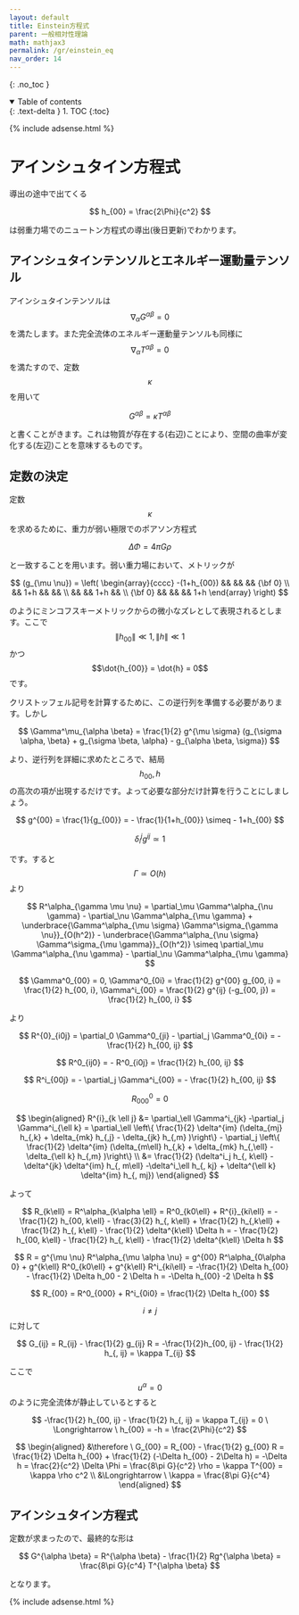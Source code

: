 ```yaml
---
layout: default
title: Einstein方程式
parent: 一般相対性理論
math: mathjax3
permalink: /gr/einstein_eq
nav_order: 14
---
```


{: .no_toc }

<details open markdown="block">
  <summary>
    Table of contents
  </summary>
  {: .text-delta }
1. TOC
{:toc}
</details>

{% include adsense.html %}

# アインシュタイン方程式

導出の途中で出てくる

$$
h_{00} = \frac{2\Phi}{c^2}
$$

は弱重力場でのニュートン方程式の導出(後日更新)でわかります。

## アインシュタインテンソルとエネルギー運動量テンソル

アインシュタインテンソルは$$\nabla_\alpha G^{\alpha \beta} = 0$$を満たします。また完全流体のエネルギー運動量テンソルも同様に$$\nabla_\alpha T^{\alpha \beta} = 0$$を満たすので、定数$$\kappa$$を用いて

$$
G^{\alpha \beta} = \kappa T^{\alpha \beta}
$$

と書くことがきます。これは物質が存在する(右辺)ことにより、空間の曲率が変化する(左辺)ことを意味するものです。

## 定数の決定

定数$$\kappa$$を求めるために、重力が弱い極限でのポアソン方程式

$$
\Delta \Phi = 4\pi G \rho
$$

と一致することを用います。弱い重力場において、メトリックが

$$
(g_{\mu \nu}) = \left( \begin{array}{cccc}
-(1+h_{00}) && && && {\bf 0} \\
&& 1+h && && \\
&& && 1+h && \\
{\bf 0} && && && 1+h
\end{array} \right)
$$

のようにミンコフスキーメトリックからの微小なズレとして表現されるとします。ここで$$\|h_{00} \| \ll 1, \| h \| \ll 1$$かつ$$\dot{h_{00}} = \dot{h} = 0$$です。  

クリストッフェル記号を計算するために、この逆行列を準備する必要があります。しかし

$$
\Gamma^\mu_{\alpha \beta} 
= \frac{1}{2} g^{\mu \sigma} (g_{\sigma \alpha, \beta} + g_{\sigma \beta, \alpha} - g_{\alpha \beta, \sigma})
$$

より、逆行列を詳細に求めたところで、結局$$h_{00}, h$$の高次の項が出現するだけです。よって必要な部分だけ計算を行うことにしましょう。

$$
g^{00} 
= \frac{1}{g_{00}} 
= - \frac{1}{1+h_{00}} 
\simeq - 1+h_{00}
$$

$$
\delta^j_i g^{ij} \simeq 1
$$

です。すると$$\Gamma \simeq O (h)$$より

$$
R^\alpha_{\gamma \mu \nu} 
= \partial_\mu \Gamma^\alpha_{\nu \gamma} - \partial_\nu \Gamma^\alpha_{\mu \gamma} + \underbrace{\Gamma^\alpha_{\mu \sigma} \Gamma^\sigma_{\gamma \nu}}_{O(h^2)} - \underbrace{\Gamma^\alpha_{\nu \sigma} \Gamma^\sigma_{\mu \gamma}}_{O(h^2)}
\simeq \partial_\mu \Gamma^\alpha_{\nu \gamma} - \partial_\nu \Gamma^\alpha_{\mu \gamma}
$$

$$
\Gamma^0_{00} = 0, \Gamma^0_{0i} = \frac{1}{2} g^{00} g_{00, i} = \frac{1}{2} h_{00, i}, \Gamma^i_{00} = \frac{1}{2} g^{ij} (-g_{00, j}) = \frac{1}{2} h_{00, i}
$$

より

$$
R^{0}_{i0j} 
= \partial_0 \Gamma^0_{ji} - \partial_j \Gamma^0_{0i} 
= - \frac{1}{2} h_{00, ij}
$$

$$
R^0_{ij0} = - R^0_{i0j} = \frac{1}{2} h_{00, ij}
$$

$$
R^i_{00j} = - \partial_j \Gamma^i_{00} = - \frac{1}{2} h_{00, ij}
$$

$$
R^0_{000} = 0
$$

$$
\begin{aligned}
R^{i}_{k \ell j} 
&= \partial_\ell \Gamma^i_{jk} -\partial_j \Gamma^i_{\ell k} 
= \partial_\ell \left\{ \frac{1}{2} \delta^{im} (\delta_{mj} h_{,k} + \delta_{mk} h_{,j} - \delta_{jk} h_{,m} )\right\} - \partial_j \left\{ \frac{1}{2} \delta^{im} (\delta_{m\ell} h_{,k} + \delta_{mk} h_{,\ell} - \delta_{\ell k} h_{,m} )\right\} \\
&= \frac{1}{2} (\delta^i_j h_{, k\ell} - \delta^{jk} \delta^{im} h_{, m\ell} -\delta^i_\ell h_{, kj}  + \delta^{\ell k} \delta^{im} h_{, mj})
\end{aligned}
$$

よって

$$
R_{k\ell} 
= R^\alpha_{k\alpha \ell} 
= R^0_{k0\ell} + R^{i}_{ki\ell} 
= -\frac{1}{2} h_{00, k\ell} - \frac{3}{2} h_{, k\ell} + \frac{1}{2} h_{,k\ell} + \frac{1}{2} h_{, k\ell} - \frac{1}{2} \delta^{k\ell} \Delta h 
= - \frac{1}{2} h_{00, k\ell} - \frac{1}{2} h_{, k\ell} - \frac{1}{2} \delta^{k\ell} \Delta h
$$

$$
R = g^{\mu \nu} R^\alpha_{\mu \alpha \nu} 
= g^{00} R^\alpha_{0\alpha 0} + g^{k\ell} R^0_{k0\ell} + g^{k\ell} R^i_{ki\ell} 
= -\frac{1}{2} \Delta h_{00} - \frac{1}{2} \Delta h_00 - 2 \Delta h 
= -\Delta h_{00} -2 \Delta h
$$

$$
R_{00} = R^0_{000} + R^i_{0i0} = \frac{1}{2} \Delta h_{00}
$$

$$i \neq j$$に対して

$$
G_{ij} 
= R_{ij} - \frac{1}{2} g_{ij} R 
= -\frac{1}{2}h_{00, ij} - \frac{1}{2} h_{, ij} = \kappa T_{ij}
$$

ここで$$u^\alpha = 0$$のように完全流体が静止しているとすると

$$
-\frac{1}{2} h_{00, ij} - \frac{1}{2} h_{, ij} 
= \kappa T_{ij} 
= 0 \ \Longrightarrow \ 
h_{00} = -h = \frac{2\Phi}{c^2}
$$

$$
\begin{aligned}
&\therefore \ G_{00} 
= R_{00} - \frac{1}{2} g_{00} R 
= \frac{1}{2} \Delta h_{00} + \frac{1}{2} (-\Delta h_{00} - 2\Delta h) 
= -\Delta h 
= \frac{2}{c^2} \Delta \Phi 
= \frac{8\pi G}{c^2} \rho 
= \kappa T^{00} = \kappa \rho c^2 \\
&\Longrightarrow \
\kappa = \frac{8\pi G}{c^4}
\end{aligned}
$$

## アインシュタイン方程式

定数が求まったので、最終的な形は

$$
G^{\alpha \beta} 
= R^{\alpha \beta} - \frac{1}{2} Rg^{\alpha \beta} 
= \frac{8\pi G}{c^4} T^{\alpha \beta}
$$

となります。

{% include adsense.html %}
